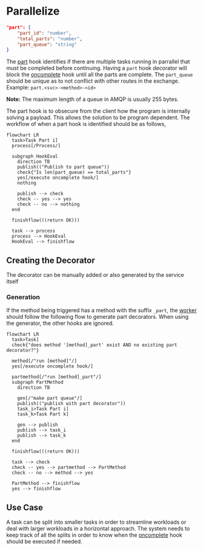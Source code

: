 # Parallelize

```json
"part": {
    "part_id": "number",
    "total_parts": "number",
    "part_queue": "string"
}
```

The [part](../../schema/worker-hooks-oncomplete.schema.json) hook identifies if there are multiple tasks running in parrallel that must be completed before continuing. Having a `part` hook decorator will block the [oncomplete](./oncomplete.md) hook until all the parts are complete. The `part_queue` should be unique as to not conflict with other routes in the exchange. Example: `part.<svc>-<method>-<id>`

**Note:** The maximum length of a queue in AMQP is usually 255 bytes.

The part hook is to obsecure from the client how the program is internally solving a payload. This allows the solution to be program dependent. The workflow of when a part hook is identified should be as follows,

```mermaid
flowchart LR
  task>Task Part i]
  process[/Process/]

  subgraph HookEval
    direction TB
    publish(("Publish to part queue"))
    check{"Is len(part_queue) == total_parts"}
    yes[/execute oncomplete hook/]
    nothing

    publish --> check
    check -- yes --> yes
    check -- no --> nothing
  end
  
  finishflow(((return OK)))

  task --> process
  process --> HookEval
  HookEval --> finishflow
```

## Creating the Decorator

The decorator can be manually added or also generated by the service itself

### Generation

If the method being triggered has a method with the suffix `_part`, the [worker](../../worker/index.md) should follow the following flow to generate part decorators. When using the generator, the other hooks are ignored.

```mermaid
flowchart LR
  task>Task]
  check{"does method '[method]_part' exist AND no existing part decorator?"}
  
  method[/"run [method]"/]
  yes[/execute oncomplete hook/]
  
  partmethod[/"run [method]_part"/]
  subgraph PartMethod
    direction TB

    gen[/"make part queue"/]
    publish(("publish with part decorator"))
    task_i>Task Part i]
    task_k>Task Part k]

    gen --> publish
    publish --> task_i
    publish --> task_k
  end

  finishflow(((return OK)))

  task --> check
  check -- yes --> partmethod --> PartMethod
  check -- no --> method --> yes

  PartMethod --> finishflow
  yes --> finishflow
```

## Use Case

A task can be split into smaller tasks in order to streamline workloads or deal with larger workloads in a horizontal approach. The system needs to keep track of all the splits in order to know when the [oncomplete](./oncomplete.md) hook should be executed if needed.